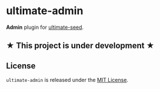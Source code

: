 # ultimate-admin

**Admin** plugin for [ultimate-seed](https://github.com/pilwon/node-ultimate-seed).

## **★ This project is under development ★**

## License

`ultimate-admin` is released under the [MIT License](http://opensource.org/licenses/MIT).
